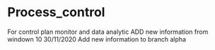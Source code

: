 # Process_control
For control plan monitor and data analytic
ADD new information from windown 10 30/11/2020
Add new information to branch alpha
